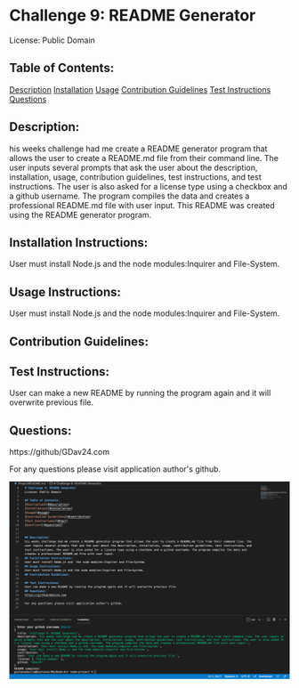 # Challenge 9: README Generator       
License: Public Domain

## Table of Contents:
[Description](#description)
[Installation](#installation)
[Usage](#usage)
[Contribution Guidelines](#contribution)
[Test Instructions](#test)
[Questions](#questions)


## Description: 
his weeks challenge had me create a README generator program that allows the user to create a README.md file from their command line. The user inputs several prompts that ask the user about the description, installation, usage, contribution guidelines, test instructions, and test instructions. The user is also asked for a license type using a checkbox and a github username. The program compiles the data and creates a professional README.md file with user input. This README was created using the README generator program.
## Installation Instructions: 
User must install Node.js and  the node modules:Inquirer and File-System. 
## Usage Instructions: 
User must install Node.js and the node modules:Inquirer and File-System. 
## Contribution Guidelines: 
 
## Test Instructions: 
User can make a new README by running the program again and it will overwrite previous file.
## Questions:
https://github/GDav24.com

For any questions please visit application author's github.

![screenshot](./images/screenshot.png)
